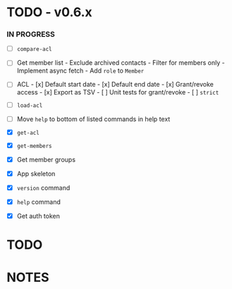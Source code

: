 # TODO - v0.6.x

### IN PROGRESS

- [ ] `compare-acl`

- [ ] Get member list
      - Exclude archived contacts
      - Filter for members only
      - Implement async fetch
      - Add `role` to `Member`

- [ ] ACL
      - [x] Default start date
      - [x] Default end date
      - [x] Grant/revoke access
      - [x] Export as TSV
      - [ ] Unit tests for grant/revoke
      - [ ] `strict` 

- [ ] `load-acl`
- [ ] Move `help` to bottom of listed commands in help text

- [x] `get-acl`
- [x] `get-members`
- [x] Get member groups
- [x] App skeleton
- [x] `version` command
- [x] `help` command
- [x] Get auth token

# TODO

# NOTES
